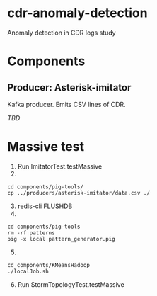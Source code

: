 cdr-anomaly-detection
=====================

Anomaly detection in CDR logs study

Components
=====================

Producer: Asterisk-imitator
---------------------

Kafka producer. Emits CSV lines of CDR.

*TBD*

Massive test
=====================

1) Run ImitatorTest.testMassive 
2)

	cd components/pig-tools/
	cp ../producers/asterisk-imitator/data.csv ./

3) redis-cli FLUSHDB
4)

	cd components/pig-tools
	rm -rf patterns
	pig -x local pattern_generator.pig 

5) 

	cd components/KMeansHadoop
	./localJob.sh

6) Run StormTopologyTest.testMassive

